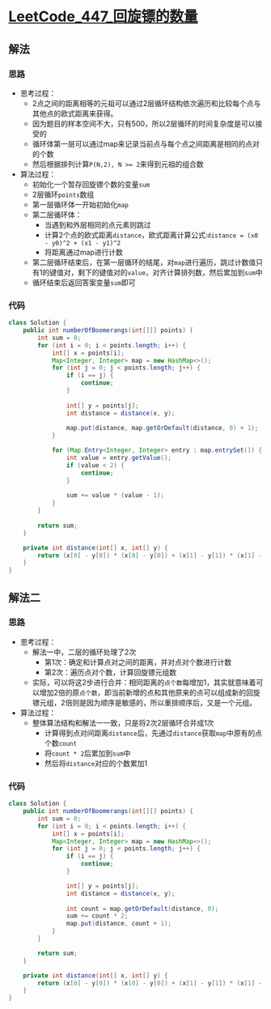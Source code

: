 # [LeetCode_447_回旋镖的数量](https://leetcode.cn/problems/number-of-boomerangs)
## 解法
### 思路
- 思考过程：
  - 2点之间的距离相等的元祖可以通过2层循环结构依次遍历和比较每个点与其他点的欧式距离来获得。
  - 因为题目的样本空间不大，只有500，所以2层循环的时间复杂度是可以接受的
  - 循环体第一层可以通过map来记录当前点与每个点之间距离是相同的点对的个数
  - 然后根据排列计算`P(N,2), N >= 2`来得到元祖的组合数
- 算法过程：
  - 初始化一个暂存回旋镖个数的变量`sum`
  - 2层循环`points`数组
  - 第一层循环体一开始初始化`map`
  - 第二层循环体：
    - 当遇到和外层相同的点元素则跳过
    - 计算2个点的欧式距离`distance`，欧式距离计算公式:`distance = (x0 - y0)^2 + (x1 - y1)^2`
    - 将距离通过map进行计数
  - 第二层循环结束后，在第一层循环的结尾，对`map`进行遍历，跳过计数值只有1的键值对，剩下的键值对的`value`，对齐计算排列数，然后累加到`sum`中
  - 循环结束后返回答案变量`sum`即可
### 代码
```java
class Solution {
    public int numberOfBoomerangs(int[][] points) {
        int sum = 0;
        for (int i = 0; i < points.length; i++) {
            int[] x = points[i];
            Map<Integer, Integer> map = new HashMap<>();
            for (int j = 0; j < points.length; j++) {
                if (i == j) {
                    continue;
                }
                
                int[] y = points[j];
                int distance = distance(x, y);
                
                map.put(distance, map.getOrDefault(distance, 0) + 1);
            }

            for (Map.Entry<Integer, Integer> entry : map.entrySet()) {
                int value = entry.getValue();
                if (value < 2) {
                    continue;
                }
                
                sum += value * (value - 1);
            }
        }
        
        return sum;
    }

    private int distance(int[] x, int[] y) {
        return (x[0] - y[0]) * (x[0] - y[0]) + (x[1] - y[1]) * (x[1] - y[1]);
    }
}
```
## 解法二
### 思路
- 思考过程：
  - 解法一中，二层的循环处理了2次
    - 第1次：确定和计算点对之间的距离，并对点对个数进行计数
    - 第2次：遍历点对个数，计算回旋镖元组数
  - 实际，可以将这2步进行合并：相同距离的`点个数`每增加1，其实就意味着可以增加2倍的原`点个数`，即当前新增的点和其他原来的点可以组成新的回旋镖元组，2倍则是因为顺序是敏感的，所以重排顺序后，又是一个元组。
- 算法过程：
  - 整体算法结构和解法一一致，只是将2次2层循环合并成1次
    - 计算得到点对间距离`distance`后，先通过`distance`获取`map`中原有的点个数`count`
    - 将`count * 2`后累加到`sum`中
    - 然后将`distance`对应的个数累加1
### 代码
```java
class Solution {
    public int numberOfBoomerangs(int[][] points) {
        int sum = 0;
        for (int i = 0; i < points.length; i++) {
            int[] x = points[i];
            Map<Integer, Integer> map = new HashMap<>();
            for (int j = 0; j < points.length; j++) {
                if (i == j) {
                    continue;
                }

                int[] y = points[j];
                int distance = distance(x, y);
                
                int count = map.getOrDefault(distance, 0);
                sum += count * 2;
                map.put(distance, count + 1);
            }
        }

        return sum;
    }

    private int distance(int[] x, int[] y) {
        return (x[0] - y[0]) * (x[0] - y[0]) + (x[1] - y[1]) * (x[1] - y[1]);
    }
}
```